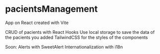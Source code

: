 # pacientsManagement
App on React created with Vite

CRUD of pacients with React Hooks
Use local storage to save the data of the pacients you added
TailwindCSS for the styles of the components

Soon:
Alerts with SweetAlert
Internationalization with i18n
